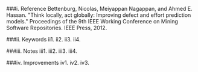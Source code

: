 ###i. Reference
    Bettenburg, Nicolas, Meiyappan Nagappan, and Ahmed E. Hassan. "Think locally, act globally: Improving defect and effort prediction models." Proceedings of the 9th IEEE Working Conference on Mining Software Repositories. IEEE Press, 2012.

###ii. Keywords
    ii1.
    ii2.
    ii3.
    ii4.

###iii. Notes
    iii1.
    iii2.
    iii3.
    iii4.

###iv. Improvements
    iv1.
    iv2.
    iv3.
